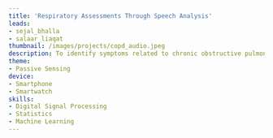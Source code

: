 ```yaml
---
title: 'Respiratory Assessments Through Speech Analysis'
leads: 
- sejal_bhalla
- salaar_liaqat
thumbnail: /images/projects/copd_audio.jpeg
description: To identify symptoms related to chronic obstructive pulmonary disease (COPD) in speech extracted from continuously recorded smartwatch audio.
theme: 
- Passive Sensing
device:
- Smartphone
- Smartwatch
skills:
- Digital Signal Processing
- Statistics
- Machine Learning
---
```

